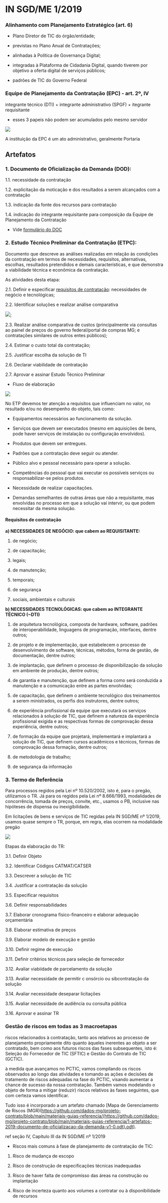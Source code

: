 # IN SGD/ME 1/2019

### Alinhamento com Planejamento Estratégico (art. 6)

- Plano Diretor de TIC do órgão/entidade;

- previstas no Plano Anual de Contratações;

- alinhadas à Política de Governança Digital;

- integradas à Plataforma de Cidadania Digital, quando tiverem por objetivo a oferta digital de serviços públicos;

- padrões de TIC do Governo Federal


### Equipe de Planejamento da Contratação (EPC) - art. 2º, IV

integrante técnico (DTI) + integrante administrativo (SPGF) + itegrante requisitante

- esses 3 papeis não podem ser acumulados pelo mesmo servidor

![](static/instituicao-equipe-planejamento-fluxo.png)

A instituição da EPC é um ato administrativo, geralmente Portaria


## Artefatos

### 1. Documento de Oficialização da Demanda (DOD): 

1.1. necessidade da contratação

1.2. explicitação da moticação e dos resultados a serem alcançados com a contratação 

1.3. indicação da fonte dos recursos para contratação

1.4. indicação do integrante requisitante para composição da Equipe de Planejamento da Contratação

* Vide [formulário do DOC](https://github.com/dados-mg/projeto-contrato/blob/main/materiais-guias-referencia/1-artefatos-2019-documento-de-oficializacao-da-demanda-v1-0.odt) 


### 2. Estudo Técnico Preliminar da Contratação (ETPC):

Documento que descreve as análises realizadas em relação às condições da contratação em termos de necessidades, requisitos, alternativas, escolhas, resultados pretendidos e demais características, e que demonstra a viabilidade técnica e econômica da contratação.

As atividades desta etapa:

2.1. Definir e especificar [requisitos de contratação](https://github.com/dados-mg/projeto-contrato/blob/main/materiais-guias-referencia/IN-1-2019.md#requisitos-de-contrata%C3%A7%C3%A3o): necessidades de negócio e tecnológicas;

2.2. Identificar soluções e realizar análise comparativa 

![](static/matriz-requisitos-propostas.png);

2.3. Realizar análise comparativa de custos (principalmente via consultas ao painel de preços do governo federal/portal de compras MG; e contratações similares de outros entes públicos);

2.4. Estimar o custo total da contratação;

2.5. Justificar escolha da solução de TI

2.6. Declarar viabilidade de contratação

2.7. Aprovar e assinar Estudo Técnico Preliminar

* Fluxo de elaboração

![](static/estudo-tecnico-preliminar-fluxo.png)

No ETP devemos ter atenção a requisitos que influenciam no valor, no resultado e/ou no desempenho do objeto, tais como:

- Equipamentos necessários ao funcionamento da solução.     

- Serviços que devem ser executados (mesmo em aquisições de bens, pode haver serviços de instalação ou configuração envolvidos).     

- Produtos que devem ser entregues.       

- Padrões que a contratação deve seguir ou atender.     

- Público alvo e pessoal necessário para operar a solução.     

- Competências do pessoal que vai executar os possíveis serviços ou responsabilizar-se pelos produtos.       

- Necessidade de realizar capacitações.       

- Demandas semelhantes de outras áreas que não a requisitante, mas envolvidas no processo em que a solução vai intervir, ou que podem necessitar da mesma solução.

#### Requisitos de contratação

__a) NECESSIDADES DE NEGÓCIO: que cabem ao REQUISITANTE:__

1. de negócio;

2. de capacitação;

3. legais;

4. de manutenção;

5. temporais;

6. de segurança

7. sociais, ambientais e culturais

__b) NECESSIDADES TECNOLÓGICAS: que cabem ao INTEGRANTE TÉCNICO (~DTI)__

1. de arquitetura tecnológica, composta de hardware, software, padrões de interoperabilidade, linguagens de programação, interfaces, dentre outros;

2. de projeto e de implementação, que estabelecem o processo de desenvolvimento de software, técnicas, métodos, forma de gestão, de documentação, dentre outros;

3. de implantação, que definem o processo de disponibilização da solução em ambiente de produção, dentre outros;

4. de garantia e manutenção, que definem a forma como será conduzida a manutenção e a comunicação entre as partes envolvidas;

5. de capacitação, que definem o ambiente tecnológico dos treinamentos a serem ministrados, os perfis dos instrutores, dentre outros;

6. de experiência profissional da equipe que executará os serviços relacionados à solução de TIC, que definem a natureza da experiência profissional exigida e as respectivas formas de comprovação dessa experiência, dentre outros;

7. de formação da equipe que projetará, implementará e implantará a solução de TIC, que definem cursos acadêmicos e técnicos, formas de comprovação dessa formação, dentre outros;

8. de metodologia de trabalho;

9. de segurança da informação

### 3. Termo de Referência

Para processos regidos pela Lei nº 10.520/2002, isto é, para o pregão, utilizamos o TR. Já para os regidos pela Lei nº 8.666/1993, modalidades de concorrência, tomada de preços, convite, etc., usamos o PB, inclusive nas hipóteses de dispensa ou inexigibilidade.

Em licitações de bens e serviços de TIC regidas pela IN SGD/ME nº 1/2019, usamos quase sempre o TR, porque, em regra, elas ocorrem na modalidade pregão

![](static/TR-fluxo.png)

Etapas da elaboração do TR:

3.1. Definir Objeto

3.2. Identificar Códigos CATMAT/CATSER

3.3. Descrever a solução de TIC

3.4. Justificar a contratação da solução

3.5. Especificar requisitos

3.6. Definir responsabilidades

3.7. Elaborar cronograma físico-financeiro e elaborar adequação orçamentária

3.8. Elaborar estimativa de preços

3.9. Elaborar modelo de execução e gestão

3.10. Definir regime de execução

3.11. Definir critérios técnicos para seleção de fornecedor

3.12. Avaliar viabiidade de parcelamento da solução

3.13. Avaliar necessidade de permitir c onsórcio ou sibcontratação da solução

3.14. Avaliar necessidade deseparar licitações

3.15. Avaliar necessidade de audiência ou consulta pública

3.16. Aprovar e assinar TR


### Gestão de riscos em todas as 3 macroetapas

riscos relacionados à contratação, tanto aos relativos ao processo de planejamento propriamente dito quanto àqueles inerentes ao objeto a ser contratado, bem como aos futuros riscos das fases subsequentes, isto é: Seleção do Fornecedor de TIC (SFTIC) e Gestão do Contrato de TIC (GCTIC). 

à medida que avançamos no PCTIC, vamos compilando os riscos observados ao longo das atividades e tomando as ações e decisões de tratamento de riscos adequadas na fase do PCTIC, visando aumentar a chance de sucesso da nossa contratação. Também vamos modelando o objeto de forma a mitigar (reduzir) riscos relativos às fases seguintes, que com certeza vamos identificar. 

Tudo isso é incorporado a um artefato chamado [Mapa de Gerenciamento de Riscos (MGR)(https://github.com/dados-mg/projeto-contrato/blob/main/materiais-guias-referencia/(https://github.com/dados-mg/projeto-contrato/blob/main/materiais-guias-referencia/1-artefatos-2019-documento-de-oficializacao-da-demanda-v1-0.odt).odt).

ref seção IV, Capítulo III da IN SGD/ME nº 1/2019

* Riscos mais comuns à fase de planejamento de contratação de TIC:

1. Risco de mudança de escopo

2. Risco de construção de especificações técnicas inadequadas

3. Risco de haver falta de compromisso das áreas na construção ou implantação

4. Risco de incerteza quanto aos volumes a contratar ou à disponibilidade de recursos

